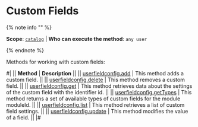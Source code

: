 # Custom Fields

{% note info "" %}

**Scope**: [`catalog`](../../../../scopes/permissions.md) | **Who can execute the method**: `any user`

{% endnote %}

Methods for working with custom fields:

#|
|| **Method** | **Description** ||
|| [userfieldconfig.add](userfieldconfig-add.md) | This method adds a custom field. ||
|| [userfieldconfig.delete](userfieldconfig-delete.md) | This method removes a custom field. ||
|| [userfieldconfig.get](userfieldconfig-get.md) | This method retrieves data about the settings of the custom field with the identifier id. ||
|| [userfieldconfig.getTypes](userfieldconfig-get-types.md) | This method returns a set of available types of custom fields for the module moduleId. ||
|| [userfieldconfig.list](userfieldconfig-list.md) | This method retrieves a list of custom field settings. ||
|| [userfieldconfig.update](userfieldconfig-update.md) | This method modifies the value of a field. ||
|#